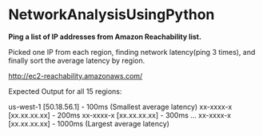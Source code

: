 # NetworkAnalysisUsingPython

<b>Ping a list of IP addresses from Amazon Reachability list.</b>

Picked one IP from each region, finding network latency(ping 3 times), and finally sort the average latency by region.

http://ec2-reachability.amazonaws.com/

Expected Output for all 15 regions:

us-west-1 [50.18.56.1] - 100ms (Smallest average latency)
xx-xxxx-x [xx.xx.xx.xx] - 200ms
xx-xxxx-x [xx.xx.xx.xx] - 300ms ...
xx-xxxx-x [xx.xx.xx.xx] - 1000ms (Largest average latency)
